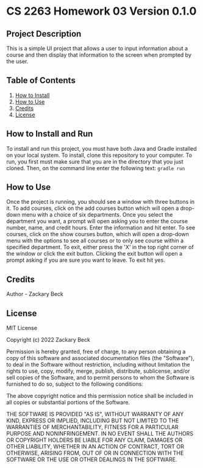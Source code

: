 # CS 2263 Homework 03 Version 0.1.0

## Project Description
This is a simple UI project that allows a user to input information about a course and then 
display that information to the screen when prompted by the user.

## Table of Contents
1. [How to Install](#how-to-install-and-run)
2. [How to Use](#how-to-use)
3. [Credits](#credits)
4. [License](#license)

## How to Install and Run
To install and run this project, you must have both Java and Gradle installed on your local
system. To install, clone this repository to your computer. To run, you first must make sure
that you are in the directory that you just cloned. Then, on the command line enter the following
text: `gradle run`

## How to Use
Once the project is running, you should see a window with three buttons in it.
To add courses, click on the add courses button which will open a drop-down menu with a 
choice of six departments. Once you select the department you want, a prompt will open
asking you to enter the course number, name, and credit hours. Enter the information and 
hit enter. To see courses, click on the show courses button, which will open a drop-down
menu with the options to see all courses or to only see course within a specified department.
To exit, either press the 'X' in the top right corner of the window or click the exit button.
Clicking the exit button will open a prompt asking if you are sure you want to leave. To exit
hit yes.

## Credits
Author - Zackary Beck

## License
MIT License

Copyright (c) 2022 Zackary Beck

Permission is hereby granted, free of charge, to any person obtaining a copy
of this software and associated documentation files (the "Software"), to deal
in the Software without restriction, including without limitation the rights
to use, copy, modify, merge, publish, distribute, sublicense, and/or sell
copies of the Software, and to permit persons to whom the Software is
furnished to do so, subject to the following conditions:

The above copyright notice and this permission notice shall be included in all
copies or substantial portions of the Software.

THE SOFTWARE IS PROVIDED "AS IS", WITHOUT WARRANTY OF ANY KIND, EXPRESS OR
IMPLIED, INCLUDING BUT NOT LIMITED TO THE WARRANTIES OF MERCHANTABILITY,
FITNESS FOR A PARTICULAR PURPOSE AND NONINFRINGEMENT. IN NO EVENT SHALL THE
AUTHORS OR COPYRIGHT HOLDERS BE LIABLE FOR ANY CLAIM, DAMAGES OR OTHER
LIABILITY, WHETHER IN AN ACTION OF CONTRACT, TORT OR OTHERWISE, ARISING FROM,
OUT OF OR IN CONNECTION WITH THE SOFTWARE OR THE USE OR OTHER DEALINGS IN THE
SOFTWARE.